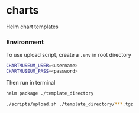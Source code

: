 # charts
Helm chart templates


### Environment
To use upload script, create a `.env` in root directory

```bash
CHARTMUSEUM_USER=<username>
CHARTMUSEUM_PASS=<password>
```

Then run in terminal
```bash
helm package ./template_directory

./scripts/upload.sh ./template_directory/***.tgz
```